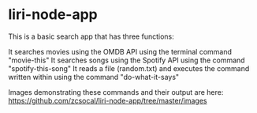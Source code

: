 # liri-node-app

This is a basic search app that has three functions:

It searches movies using the OMDB API using the terminal command "movie-this"
It searches songs using the Spotify API using the command "spotify-this-song"
It reads a file (random.txt) and executes the command written within using the command "do-what-it-says"

Images demonstrating these commands and their output are here: https://github.com/zcsocal/liri-node-app/tree/master/images